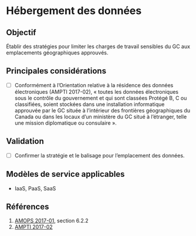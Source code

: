 # Hébergement des données

## Objectif

Établir des stratégies pour limiter les charges de travail sensibles du GC aux emplacements géographiques approuvés.

## Principales considérations

* [ ] Conformément à l’Orientation relative à la résidence des données électroniques (AMPTI 2017-02), « toutes les données électroniques sous le contrôle du gouvernement et qui sont classées Protégé B, C ou classifiées, soient stockées dans une installation informatique approuvée par le GC située à l’intérieur des frontières géographiques du Canada ou dans les locaux d’un ministère du GC situé à l’étranger, telle une mission diplomatique ou consulaire ».

## Validation

* [ ] Confirmer la stratégie et le balisage pour l’emplacement des données.

## Modèles de service applicables

* IaaS, PaaS, SaaS

## Références

1. [AMOPS 2017-01](https://www.canada.ca/fr/gouvernement/systeme/gouvernement-numerique/technologiques-modernes-nouveaux/orientation-utilisation-securisee-services-commerciaux-informatique-nuage-amops.html), section 6.2.2
2. [AMPTI 2017-02](https://www.canada.ca/fr/gouvernement/systeme/gouvernement-numerique/technologiques-modernes-nouveaux/orientation-relative-residence-donnees-electroniques.html)
